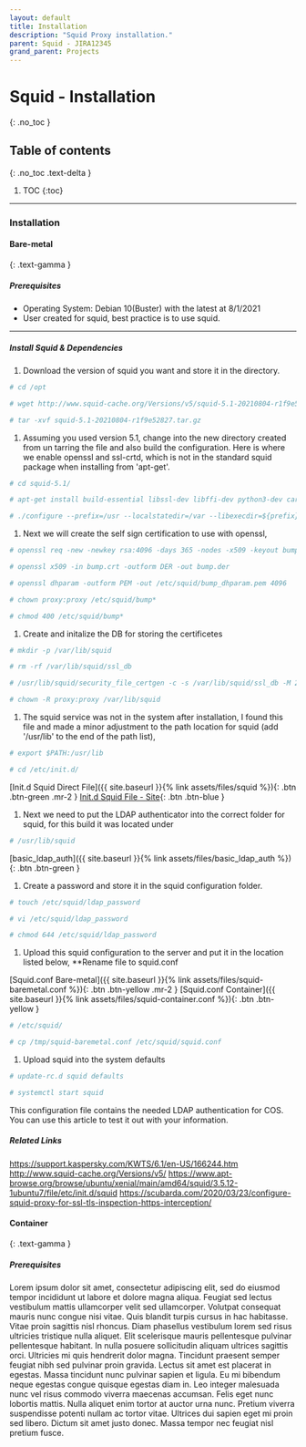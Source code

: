 ```yaml
---
layout: default
title: Installation
description: "Squid Proxy installation."
parent: Squid - JIRA12345
grand_parent: Projects
---
```


# Squid - Installation
{: .no_toc }

## Table of contents
{: .no_toc .text-delta }

1. TOC
{:toc}

---

### Installation


#### Bare-metal
{: .text-gamma }

##### Prerequisites

* Operating System: Debian 10(Buster) with the latest at 8/1/2021
* User created for squid, best practice is to use squid.


---

##### Install Squid & Dependencies

1. Download the version of squid you want and store it in the directory. 

```bash
# cd /opt

# wget http://www.squid-cache.org/Versions/v5/squid-5.1-20210804-r1f9e52827.tar.gz

# tar -xvf squid-5.1-20210804-r1f9e52827.tar.gz
```
1. Assuming you used version 5.1, change into the new directory created from un tarring the file and also build the configuration. Here is where we enable openssl and ssl-crtd, which is not in the standard squid package when installing from 'apt-get'. 

```bash
# cd squid-5.1/

# apt-get install build-essential libssl-dev libffi-dev python3-dev cargo

# ./configure --prefix=/usr --localstatedir=/var --libexecdir=${prefix}/lib/squid --datadir=${prefix}/share/squid --sysconfdir=/etc/squid --with-default-user=proxy --with-logdir=/var/log --with-pidfile=/var/run/squid.pid --with-openssl --enable-ssl-crtd
```
1. Next we will create the self sign certification to use with openssl,

```bash
# openssl req -new -newkey rsa:4096 -days 365 -nodes -x509 -keyout bump.key -out bump.crt

# openssl x509 -in bump.crt -outform DER -out bump.der

# openssl dhparam -outform PEM -out /etc/squid/bump_dhparam.pem 4096

# chown proxy:proxy /etc/squid/bump*

# chmod 400 /etc/squid/bump*
```
1. Create and initalize the DB for storing the certificetes

```bash
# mkdir -p /var/lib/squid

# rm -rf /var/lib/squid/ssl_db

# /usr/lib/squid/security_file_certgen -c -s /var/lib/squid/ssl_db -M 20MB

# chown -R proxy:proxy /var/lib/squid
```
1. The squid service was not in the system after installation, I found this file and made a minor adjustment to the path location for squid (add '/usr/lib' to the end of the path list),

```bash
# export $PATH:/usr/lib

# cd /etc/init.d/
```

[Init.d Squid Direct File]({{ site.baseurl }}{% link assets/files/squid %}){: .btn .btn-green .mr-2 } [Init.d Squid File - Site](https://www.apt-browse.org/browse/ubuntu/xenial/main/amd64/squid/3.5.12-1ubuntu7/file/etc/init.d/squid){: .btn .btn-blue } 
1. Next we need to put the LDAP authenticator into the correct folder for squid, for this build it was located under

```bash
# /usr/lib/squid
```

[basic_ldap_auth]({{ site.baseurl }}{% link assets/files/basic_ldap_auth %}){: .btn .btn-green }

1. Create a password and store it in the squid configuration folder.

```bash
# touch /etc/squid/ldap_password

# vi /etc/squid/ldap_password

# chmod 644 /etc/squid/ldap_password
```

1. Upload this squid configuration to the server and put it in the location listed below, **Rename file to squid.conf

[Squid.conf Bare-metal]({{ site.baseurl }}{% link assets/files/squid-baremetal.conf %}){: .btn .btn-yellow .mr-2 } [Squid.conf Container]({{ site.baseurl }}{% link assets/files/squid-container.conf %}){: .btn .btn-yellow }

```bash
# /etc/squid/

# cp /tmp/squid-baremetal.conf /etc/squid/squid.conf
```

1. Upload squid into the system defaults

```bash
# update-rc.d squid defaults

# systemctl start squid
```

This configuration file contains the needed LDAP authentication for COS. You can use this article to test it out with your information. 

##### Related Links

https://support.kaspersky.com/KWTS/6.1/en-US/166244.htm
http://www.squid-cache.org/Versions/v5/
https://www.apt-browse.org/browse/ubuntu/xenial/main/amd64/squid/3.5.12-1ubuntu7/file/etc/init.d/squid
https://scubarda.com/2020/03/23/configure-squid-proxy-for-ssl-tls-inspection-https-interception/

#### Container
{: .text-gamma }

##### Prerequisites

Lorem ipsum dolor sit amet, consectetur adipiscing elit, sed do eiusmod tempor incididunt ut labore et dolore magna aliqua. Feugiat sed lectus vestibulum mattis ullamcorper velit sed ullamcorper. Volutpat consequat mauris nunc congue nisi vitae. Quis blandit turpis cursus in hac habitasse. Vitae proin sagittis nisl rhoncus. Diam phasellus vestibulum lorem sed risus ultricies tristique nulla aliquet. Elit scelerisque mauris pellentesque pulvinar pellentesque habitant. In nulla posuere sollicitudin aliquam ultrices sagittis orci. Ultricies mi quis hendrerit dolor magna. Tincidunt praesent semper feugiat nibh sed pulvinar proin gravida. Lectus sit amet est placerat in egestas. Massa tincidunt nunc pulvinar sapien et ligula. Eu mi bibendum neque egestas congue quisque egestas diam in. Leo integer malesuada nunc vel risus commodo viverra maecenas accumsan. Felis eget nunc lobortis mattis. Nulla aliquet enim tortor at auctor urna nunc. Pretium viverra suspendisse potenti nullam ac tortor vitae. Ultrices dui sapien eget mi proin sed libero. Dictum sit amet justo donec. Massa tempor nec feugiat nisl pretium fusce.
